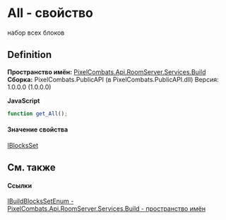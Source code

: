 # All - свойство


набор всех блоков



## Definition
**Пространство имён:** <a href="13601317-1cec-d8a4-23a8-2be7208954e2">PixelCombats.Api.RoomServer.Services.Build</a>  
**Сборка:** PixelCombats.PublicAPI (в PixelCombats.PublicAPI.dll) Версия: 1.0.0.0 (1.0.0.0)

**JavaScript**
``` JavaScript
function get_All();

```



#### Значение свойства
<a href="0514bb4c-a7d5-360c-89cb-e5fc173cf655">IBlocksSet</a>

## См. также


#### Ссылки
<a href="64cae2c9-8053-974d-681f-6c37485e59f5">IBuildBlocksSetEnum - </a>  
<a href="13601317-1cec-d8a4-23a8-2be7208954e2">PixelCombats.Api.RoomServer.Services.Build - пространство имён</a>  
